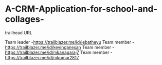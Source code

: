 # A-CRM-Application-for-school-and-collages-

trailhead URL

Team leader -https://trailblazer.me/id/jebatheyu
Team member -https://trailblazer.me/id/kevinganesan
Team member -https://trailblazer.me/id/mkanagaraj7
Team member -https://trailblazer.me/id/mkumar2817
